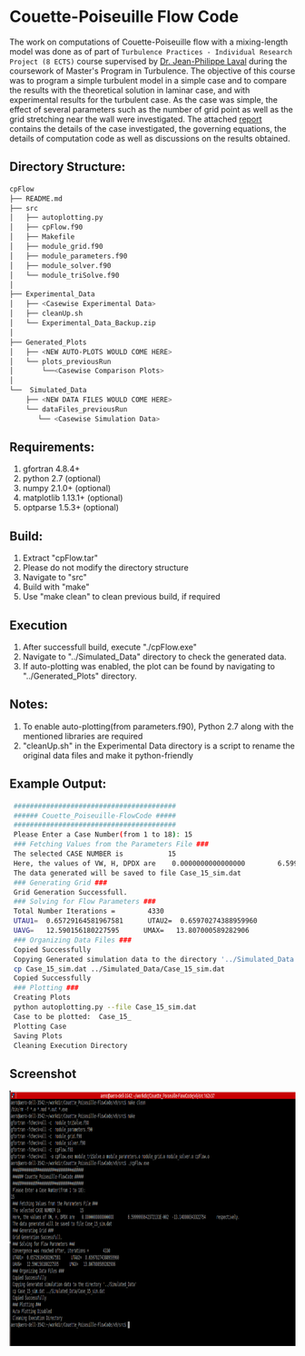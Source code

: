 <h1>Couette-Poiseuille Flow Code</h1>

The work on computations of Couette-Poiseuille flow with a mixing-length model was done as of part of `Turbulence Practices - Individual Research Project (8 ECTS)` course supervised by [Dr. Jean-Philippe Laval](http://imp-turbulence.ec-lille.fr/Webpage/Laval/) during the  coursework of Master's Program in Turbulence. The objective of this course was to program a simple turbulent model in a simple case and to compare the results with the theoretical solution in laminar case, and with experimental results for the turbulent case. As the case was simple, the effect of several parameters such as the number of grid point as well as the grid stretching near the wall were investigated. The attached [report](./PatilAakash_Report_CPFlow.pdf) contains the details of the case investigated, the governing equations, the details of computation code as well as discussions on the results obtained.


## Directory Structure:
```sh
cpFlow
├── README.md
├── src
│   ├── autoplotting.py
│   ├── cpFlow.f90
│   ├── Makefile
│   ├── module_grid.f90
│   ├── module_parameters.f90
│   ├── module_solver.f90
│   └── module_triSolve.f90
│
├── Experimental_Data
│   ├── <Casewise Experimental Data>
│   ├── cleanUp.sh
│   └── Experimental_Data_Backup.zip
│
├── Generated_Plots
│   ├── <NEW AUTO-PLOTS WOULD COME HERE>
│   └── plots_previousRun
│       └──<Casewise Comparison Plots>
│
└──  Simulated_Data
    ├── <NEW DATA FILES WOULD COME HERE>
    └── dataFiles_previousRun
       └── <Casewise Simulation Data>
```


## Requirements:
1. gfortran 4.8.4+
2. python 2.7 (optional)
3. numpy 2.1.0+ (optional)
4. matplotlib 1.13.1+ (optional)
5. optparse 1.5.3+ (optional)


## Build:
1. Extract "cpFlow.tar"
2. Please do not modify the directory structure
3. Navigate to "src"
4. Build with "make"
5. Use "make clean" to clean previous build, if required

## Execution
1. After successfull build, execute "./cpFlow.exe"
2. Navigate to "../Simulated_Data" directory to check the generated data.
3. If auto-plotting was enabled, the plot can be found by navigating to "../Generated_Plots" directory.
        

## Notes:
1. To enable auto-plotting(from parameters.f90), Python 2.7 along with the mentioned libraries are required
2. "cleanUp.sh" in the Experimental Data directory is a script to rename the original data files and make it python-friendly

## Example Output:
```sh
 ########################################
 ###### Couette_Poiseuille-FlowCode #####
 ########################################
 Please Enter a Case Number(from 1 to 18): 15
 ### Fetching Values from the Parameters File ###
 The selected CASE NUMBER is           15
 Here, the values of VW, H, DPDX are    0.0000000000000000        6.5999999642372131E-002  -13.140000343322754      respectively.
 The data generated will be saved to file Case_15_sim.dat
 ### Generating Grid ###
 Grid Generation Successfull.
 ### Solving for Flow Parameters ###
 Total Number Iterations =        4330
 UTAU1=  0.65729164581967581      UTAU2=  0.65970274388959960
 UAVG=   12.590156180227595      UMAX=   13.807000589282906
 ### Organizing Data Files ###
 Copied Successfully 
 Copying Generated simulation data to the directory '../Simulated_Data'
 cp Case_15_sim.dat ../Simulated_Data/Case_15_sim.dat
 Copied Successfully 
 ### Plotting ###
 Creating Plots
 python autoplotting.py --file Case_15_sim.dat
 Case to be plotted:  Case_15_
 Plotting Case
 Saving Plots
 Cleaning Execution Directory
```
## Screenshot
<p align="center">
  <img src="./Screenshot.png" alt="Screenshot"
       width="654" height="450">
</p>
       

